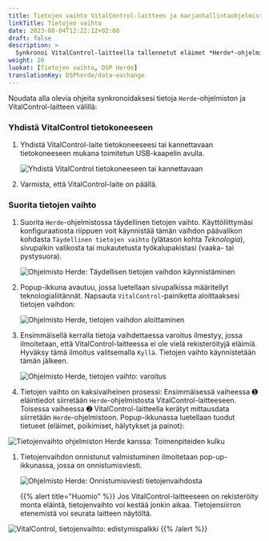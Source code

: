 ```yaml
---
title: Tietojen vaihto VitalControl-laitteen ja karjanhallintaohjelmiston Herde välillä
linkTitle: Tietojen vaihto
date: 2023-08-04T12:22:12+02:00
draft: false
description: >
  Synkronoi VitalControl-laitteella tallennetut eläimet *Herde*-ohjelmistossa hallittavien eläinten kanssa ja siirrä VitalControl-laitteella mitatut arvot *Herde*-ohjelmistoon.
weight: 20
luokat: [Tietojen vaihto, DSP Herde]
translationKey: DSPherde/data-exchange
---
```

Noudata alla olevia ohjeita synkronoidaksesi tietoja `Herde`-ohjelmiston ja VitalControl-laitteen välillä:

### Yhdistä VitalControl tietokoneeseen

1. Yhdistä VitalControl-laite tietokoneeseesi tai kannettavaan tietokoneeseen mukana toimitetun USB-kaapelin avulla.

   ![Yhdistä VitalControl tietokoneeseen tai kannettavaan](/images/synchronisation/connect-to-pc.svg "Yhdistä VitalControl tietokoneeseen")

1. Varmista, että VitalControl-laite on päällä.

### Suorita tietojen vaihto

1. Suorita `Herde`-ohjelmistossa täydellinen tietojen vaihto. Käyttöliittymäsi konfiguraatiosta riippuen voit käynnistää tämän vaihdon päävalikon kohdasta `Täydellinen tietojen vaihto` (ylätason kohta _Teknologia_), sivupalkin valikosta tai mukautetusta työkalupakistasi (vaaka- tai pystysuora).

   ![Ohjelmisto Herde: Täydellisen tietojen vaihdon käynnistäminen](../screenshots/data-exchange.png "Herde: Tietojen vaihdon käynnistäminen")

1. Popup-ikkuna avautuu, jossa luetellaan sivupalkissa määritellyt teknologialiitännät. Napsauta `VitalControl`-painiketta aloittaaksesi tietojen vaihdon:

   ![Ohjelmisto Herde, tietojen vaihdon aloittaminen](../screenshots/start-transfer.png "Herde: Aloita tietojen vaihto")

1. Ensimmäisellä kerralla tietoja vaihdettaessa varoitus ilmestyy, jossa ilmoitetaan, että VitalControl-laitteessa ei ole vielä rekisteröityjä eläimiä. Hyväksy tämä ilmoitus valitsemalla `Kyllä`. Tietojen vaihto käynnistetään tämän jälkeen.

   ![Ohjelmisto Herde, tietojen vaihto: varoitus](../screenshots/warning.png "Tietojen vaihto: varoitus")

1. Tietojen vaihto on kaksivaiheinen prosessi: Ensimmäisessä vaiheessa ➊ eläintiedot siirretään `Herde`-ohjelmistosta VitalControl-laitteeseen. Toisessa vaiheessa ➋ VitalControl-laitteella kerätyt mittausdata siirretään `Herde`-ohjelmistoon. Popup-ikkunassa luetellaan tuodut tietueet (eläimet, poikimiset, hälytykset ja painot):

![Tietojenvaihto ohjelmiston Herde kanssa: Toimenpiteiden kulku](../screenshots/data-transfer.png "Tietojenvaihto: Toimenpiteiden kulku")

1. Tietojenvaihdon onnistunut valmistuminen ilmoitetaan pop-up-ikkunassa, jossa on onnistumisviesti.

   ![Ohjelmisto Herde: Onnistumisviesti tietojenvaihdosta](../screenshots/success-message.png "Herde: Onnistumisviesti tietojenvaihdosta")

    {{% alert title="Huomio" %}}
Jos VitalControl-laitteeseen on rekisteröity monta eläintä, tietojenvaihto voi kestää jonkin aikaa. Tietojensiirron etenemistä voi seurata laitteen näytöltä.

![VitalControl, tietojenvaihto: edistymispalkki](../../vcsynchronizer/images/import-animals/data-transfer.png "VitalControl: edistymispalkki tietojenvaihdossa")
    {{% /alert %}}
